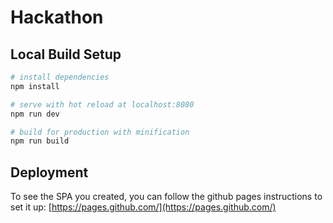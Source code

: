 # Hackathon



## Local Build Setup

``` bash
# install dependencies
npm install

# serve with hot reload at localhost:8080
npm run dev

# build for production with minification
npm run build
```

## Deployment

To see the SPA you created, you can follow the github pages instructions to set it up: [https://pages.github.com/](https://pages.github.com/)


